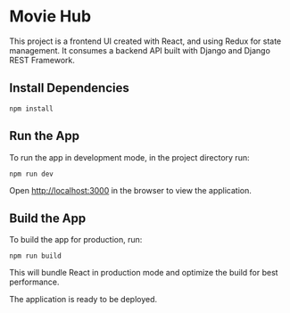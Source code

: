 # Movie Hub

This project is a frontend UI created with React, and using Redux for state management. It consumes a backend API built with Django and Django REST Framework.

## Install Dependencies

```
npm install
```

## Run the App

To run the app in development mode, in the project directory run:

```
npm run dev
```

Open [http://localhost:3000](http://localhost:3000) in the browser to view the application.

## Build the App

To build the app for production, run:

```
npm run build
```

This will bundle React in production mode and optimize the build for best performance.

The application is ready to be deployed.